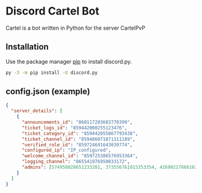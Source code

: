 # Discord Cartel Bot

Cartel is a bot written in Python for the server CartelPvP

## Installation

Use the package manager [pip](https://pip.pypa.io/en/stable/) to install discord.py.

```bash
py -3 -m pip install -U discord.py
```

## config.json (example)

```json
{
  "server_details": [
    {
      "announcements_id": "860117203683770399",
      "ticket_logs_id": "859442000255123476",
      "ticket_category_id": "859442055867793438",
      "ticket_channel_id": "859486071871111189",
      "verified_role_id": "859724691643039774",
      "configured_ip": "IP_configured",
      "welcome_channel_id": "859725386576953364",
      "logging_channel": "865541976950833172",
      "admins": [574958028651233281, 373556761015353354, 426902176661635082]
    }
  ]
}
```

